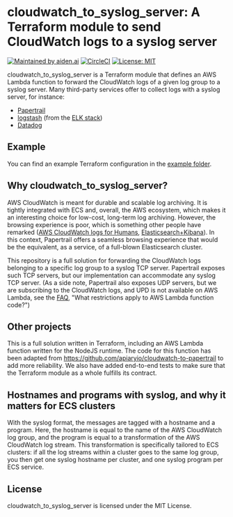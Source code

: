 # cloudwatch_to_syslog_server: A Terraform module to send CloudWatch logs to a syslog server

[![Maintained by aiden.ai](https://img.shields.io/badge/maintained%20by-aiden.ai-blue.svg)](https://aiden.ai) [![CircleCI](https://circleci.com/gh/aiden/cloudwatch_to_syslog_server/tree/master.svg?style=svg)](https://circleci.com/gh/aiden/cloudwatch_to_syslog_server/tree/master) [![License: MIT](https://img.shields.io/badge/License-MIT-yellow.svg)](https://opensource.org/licenses/MIT)

cloudwatch_to_syslog_server is a Terraform module that defines an AWS Lambda function
to forward the CloudWatch logs of a given log group to a syslog server. Many third-party services offer to collect logs with a syslog server, for instance:

- [Papertrail](https://papertrailapp.com/)
- [logstash](https://www.elastic.co/guide/en/logstash/current/plugins-inputs-syslog.html)
  (from the [ELK stack](https://www.elastic.co/elk-stack))
- [Datadog](https://docs.datadoghq.com/logs/?tab=ussite#log-collection)

## Example

You can find an example Terraform configuration in the [example folder](./example).

## Why cloudwatch_to_syslog_server?

AWS CloudWatch is meant for durable and scalable log archiving. It is tightly
integrated with ECS and, overall, the AWS ecosystem, which makes it an interesting
choice for low-cost, long-term log archiving. However, the browsing experience
is poor, which is something other people have remarked ([AWS CloudWatch logs for Humans][],
[Elasticsearch+Kibana][]). In this context, Papertrail offers a seamless browsing
experience that would be the equivalent, as a service, of a full-blown Elasticsearch
cluster.

[aws cloudwatch logs for humans]: https://github.com/jorgebastida/awslogs
[elasticsearch+kibana]: https://aws.amazon.com/blogs/aws/cloudwatch-logs-subscription-consumer-elasticsearch-kibana-dashboards/

This repository is a full solution for forwarding the CloudWatch logs belonging
to a specific log group to a syslog TCP server. Papertrail exposes such TCP servers, but
our implementation can accommodate any syslog TCP server. (As a side note, Papertrail
also exposes UDP servers, but we are subscribing to the CloudWatch logs, and UPD is not
available on AWS Lambda, see the [FAQ](https://aws.amazon.com/lambda/faqs/),
"What restrictions apply to AWS Lambda function code?")

## Other projects

This is a full solution written in Terraform, including an AWS Lambda function
written for the NodeJS runtime. The code for this function has been adapted
from https://github.com/apiaryio/cloudwatch-to-papertrail to add more reliability.
We also have added end-to-end tests to make sure that the Terraform module as a whole
fulfills its contract.

## Hostnames and programs with syslog, and why it matters for ECS clusters

With the syslog format, the messages are tagged with a hostname and a program. Here,
the hostname is equal to the name of the AWS CloudWatch log group, and the program
is equal to a transformation of the AWS CloudWatch log stream. This transformation
is specifically tailored to ECS clusters: if all the log streams within a cluster
goes to the same log group, you then get one syslog hostname per cluster,
and one syslog program per ECS service.

## License

cloudwatch_to_syslog_server is licensed under the MIT License.

